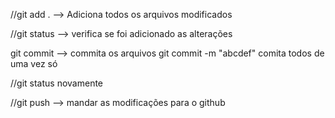 
//git add . --> Adiciona todos os arquivos modificados 

//git status --> verifica se foi adicionado as alterações 

git commit --> commita os arquivos
       git commit -m "abcdef" comita todos de uma vez só 

//git status novamente

//git push --> mandar as modificações para o github 